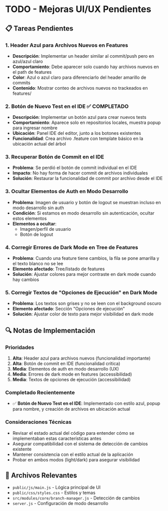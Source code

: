 # TODO - Mejoras UI/UX Pendientes

## 📋 Tareas Pendientes

### 1. Header Azul para Archivos Nuevos en Features
- **Descripción**: Implementar un header similar al commit/push pero en azul/azul claro
- **Comportamiento**: Debe aparecer solo cuando hay archivos nuevos en el path de features
- **Color**: Azul o azul claro para diferenciarlo del header amarillo de commits
- **Contenido**: Mostrar conteo de archivos nuevos no trackeados en features/

### 2. Botón de Nuevo Test en el IDE ✅ COMPLETADO
- **Descripción**: Implementar un botón azul para crear nuevos tests
- **Comportamiento**: Aparece solo en repositorios locales, muestra popup para ingresar nombre
- **Ubicación**: Panel IDE del editor, junto a los botones existentes
- **Funcionalidad**: Crea archivo .feature con template básico en la ubicación actual del árbol

### 3. Recuperar Botón de Commit en el IDE
- **Problema**: Se perdió el botón de commit individual en el IDE
- **Impacto**: No hay forma de hacer commit de archivos individuales
- **Solución**: Restaurar la funcionalidad de commit por archivo desde el IDE

### 3. Ocultar Elementos de Auth en Modo Desarrollo
- **Problema**: Imagen de usuario y botón de logout se muestran incluso en modo desarrollo sin auth
- **Condición**: Si estamos en modo desarrollo sin autenticación, ocultar estos elementos
- **Elementos a ocultar**:
  - Imagen/perfil de usuario
  - Botón de logout

### 4. Corregir Errores de Dark Mode en Tree de Features
- **Problema**: Cuando una feature tiene cambios, la fila se pone amarilla y el texto blanco no se lee
- **Elemento afectado**: Tree/listado de features
- **Solución**: Ajustar colores para mejor contraste en dark mode cuando hay cambios

### 5. Corregir Textos de "Opciones de Ejecución" en Dark Mode
- **Problema**: Los textos son grises y no se leen con el background oscuro
- **Elemento afectado**: Sección "Opciones de ejecución"
- **Solución**: Ajustar color de texto para mejor visibilidad en dark mode

## 🔍 Notas de Implementación

### Prioridades
1. **Alta**: Header azul para archivos nuevos (funcionalidad importante)
2. **Alta**: Botón de commit en IDE (funcionalidad crítica)
3. **Media**: Elementos de auth en modo desarrollo (UX)
4. **Media**: Errores de dark mode en features (accessibilidad)
5. **Media**: Textos de opciones de ejecución (accessibilidad)

### Completado Recientemente
- ✅ **Botón de Nuevo Test en el IDE**: Implementado con estilo azul, popup para nombre, y creación de archivos en ubicación actual

### Consideraciones Técnicas
- Revisar el estado actual del código para entender cómo se implementaban estas características antes
- Asegurar compatibilidad con el sistema de detección de cambios existente
- Mantener consistencia con el estilo actual de la aplicación
- Probar en ambos modos (light/dark) para asegurar visibilidad

## 📁 Archivos Relevantes
- `public/js/main.js` - Lógica principal de UI
- `public/css/styles.css` - Estilos y temas
- `src/modules/core/branch-manager.js` - Detección de cambios
- `server.js` - Configuración de modo desarrollo